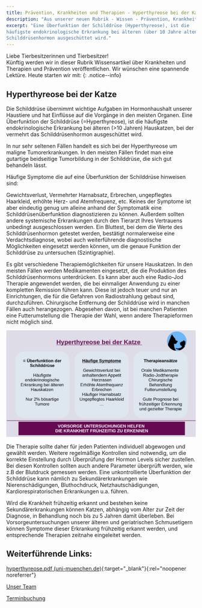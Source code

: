 ```yaml
---
title: Prävention, Krankheiten und Therapien - Hyperthyreose bei der Katze
description: "Aus unserer neuen Rubrik - Wissen - Prävention, Krankheiten und Therapien"
excerpt: "Eine Überfunktion der Schilddrüse (Hyperthyreose), ist die
häufigste endokrinologische Erkrankung bei älteren (über 10 Jahre alten) Hauskatzen, bei der vermehrt das
Schilddrüsenhormon ausgeschüttet wird."
---
```

Liebe Tierbesitzerinnen und Tierbesitzer!<br />
Künftig werden wir in dieser Rubrik Wissensartikel über Krankheiten und Therapien und Prävention veröffentlichen. Wir wünschen eine spannende Lektüre.
Heute starten wir mit:
{: .notice--info}

## Hyperthyreose bei der Katze
Die Schilddrüse übernimmt wichtige Aufgaben im Hormonhaushalt unserer Haustiere und hat Einflüsse
auf die Vorgänge in den meisten Organen. Eine Überfunktion der Schilddrüse (=Hyperthyreose), ist die
häufigste endokrinologische Erkrankung bei älteren (>10 Jahren) Hauskatzen, bei der vermehrt das
Schilddrüsenhormon ausgeschüttet wird.

In nur sehr seltenen Fällen handelt es sich bei der Hyperthyreose um
maligne Tumorerkrankungen. In den meisten Fällen findet man eine
gutartige beidseitige Tumorbildung in der Schilddrüse, die sich gut
behandeln lässt.

Häufige Symptome die auf eine Überfunktion der Schilddrüse hinweisen
sind:

Gewichtsverlust, Vermehrter Harnabsatz, Erbrechen, ungepflegtes
Haarkleid, erhöhte Herz- und Atemfrequenz, etc. Keines der Symptome ist
aber eindeutig genug um alleine anhand der Symptomatik eine
Schilddrüsenüberfunktion diagnostizieren zu können. Außerdem sollten
andere systemische Erkrankungen durch den Tierarzt Ihres Vertrauens unbedingt ausgeschlossen werden.
Ein Bluttest, bei dem die Werte des Schilddrüsenhormon getestet werden, bestätigt normalerweise eine
Verdachtsdiagnose, wobei auch weiterführende diagnostische Möglichkeiten eingesetzt werden können,
um die genaue Funktion der Schilddrüse zu untersuchen (Szintigraphie).

Es gibt verschiedene Therapiemöglichkeiten für unsere Hauskatzen. In den meisten Fällen werden
Medikamenten eingesetzt, die die Produktion des Schilddrüsenhormons unterdrücken. Es kann aber auch
eine Radio-Jod Therapie angewendet werden, die bei einmaliger Anwendung zu einer kompletten
Remission führen kann. Diese ist jedoch teuer und nur an Einrichtungen, die für die Gefahren von
Radiostrahlung gebaut sind, durchzuführen. Chirurgische Entfernung der Schilddrüse wird in manchen
Fällen auch herangezogen. Abgesehen davon, ist bei manchen Patienten eine Futterumstellung die
Therapie der Wahl, wenn andere Therapieformen nicht möglich sind.

![Hyperthyreose](/assets/images/hyperthyreose.png)

Die Therapie sollte daher für jeden Patienten individuell abgewogen und gewählt werden.
Weitere regelmäßige Kontrollen sind notwendig, um die korrekte Einstellung durch Überprüfung der
Hormon Levels sicher zustellen. Bei diesen Kontrollen sollten auch andere Parameter überprüft werden,
wie z.B der Blutdruck gemessen werden. Eine unkontrollierte Überfunktion der Schilddrüse kann nämlich
zu Sekundärerkrankungen wie Nierenschädigungen, Bluthochdruck, Netzhautschädigungen,
Kardiorespiratorischen Erkrankungen u.a. führen.

Wird die Krankheit frühzeitig erkannt und bestehen keine Sekundärerkrankungen können Katzen,
abhängig vom Alter zur Zeit der Diagnose, in Behandlung noch bis zu 5 Jahren damit überleben.
Bei Vorsorgeuntersuchungen unserer älteren und geriatrischen Schmusetigern können Symptome dieser
Erkrankung frühzeitig erkannt werden, und entsprechende Therapien zeitnahe eingeleitet werden.

## Weiterführende Links:
[hyperthyreose.pdf (uni-muenchen.de)](https://www.med.vetmed.uni-muenchen.de/einrichtungen/innere_medizin/leistungen/endokrinologie/hyperthyreose.pdf){:target="_blank"}{:rel="noopener noreferrer"}

[Unser Team](/team/)

[Terminbuchung](/buchungstool/)
